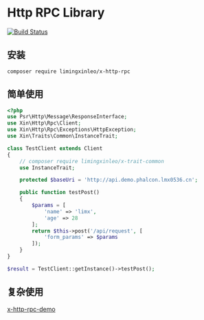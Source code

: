 # Http RPC Library

[![Build Status](https://travis-ci.org/limingxinleo/x-http-rpc.svg?branch=master)](https://travis-ci.org/limingxinleo/x-http-rpc)

## 安装
~~~
composer require limingxinleo/x-http-rpc
~~~

## 简单使用
~~~php
<?php
use Psr\Http\Message\ResponseInterface;
use Xin\Http\Rpc\Client;
use Xin\Http\Rpc\Exceptions\HttpException;
use Xin\Traits\Common\InstanceTrait;

class TestClient extends Client
{
    // composer require limingxinleo/x-trait-common
    use InstanceTrait;

    protected $baseUri = 'http://api.demo.phalcon.lmx0536.cn';

    public function testPost()
    {
        $params = [
            'name' => 'limx',
            'age' => 28
        ];
        return $this->post('/api/request', [
            'form_params' => $params
        ]);
    }
}

$result = TestClient::getInstance()->testPost();
~~~

## 复杂使用

[x-http-rpc-demo](https://github.com/Aquarmini/x-http-rpc-demo)